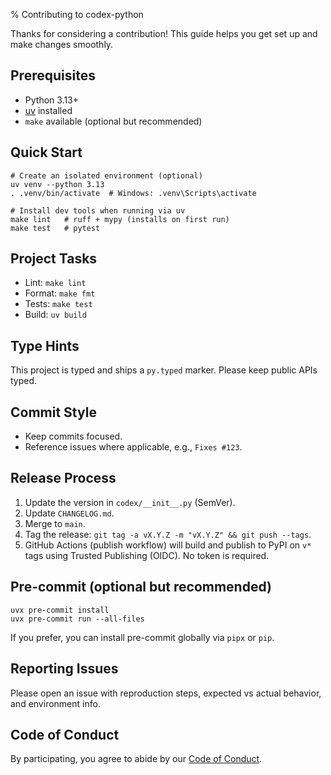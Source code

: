 % Contributing to codex-python

Thanks for considering a contribution! This guide helps you get set up and make changes smoothly.

## Prerequisites
- Python 3.13+
- [uv](https://docs.astral.sh/uv/) installed
- `make` available (optional but recommended)

## Quick Start
```
# Create an isolated environment (optional)
uv venv --python 3.13
. .venv/bin/activate  # Windows: .venv\Scripts\activate

# Install dev tools when running via uv
make lint   # ruff + mypy (installs on first run)
make test   # pytest
```

## Project Tasks
- Lint: `make lint`
- Format: `make fmt`
- Tests: `make test`
- Build: `uv build`

## Type Hints
This project is typed and ships a `py.typed` marker. Please keep public APIs typed.

## Commit Style
- Keep commits focused.
- Reference issues where applicable, e.g., `Fixes #123`.

## Release Process
1. Update the version in `codex/__init__.py` (SemVer).
2. Update `CHANGELOG.md`.
3. Merge to `main`.
4. Tag the release: `git tag -a vX.Y.Z -m "vX.Y.Z" && git push --tags`.
5. GitHub Actions (publish workflow) will build and publish to PyPI on `v*` tags using Trusted Publishing (OIDC). No token is required.

## Pre-commit (optional but recommended)
```
uvx pre-commit install
uvx pre-commit run --all-files
```

If you prefer, you can install pre-commit globally via `pipx` or `pip`.

## Reporting Issues
Please open an issue with reproduction steps, expected vs actual behavior, and environment info.

## Code of Conduct
By participating, you agree to abide by our [Code of Conduct](CODE_OF_CONDUCT.md).

